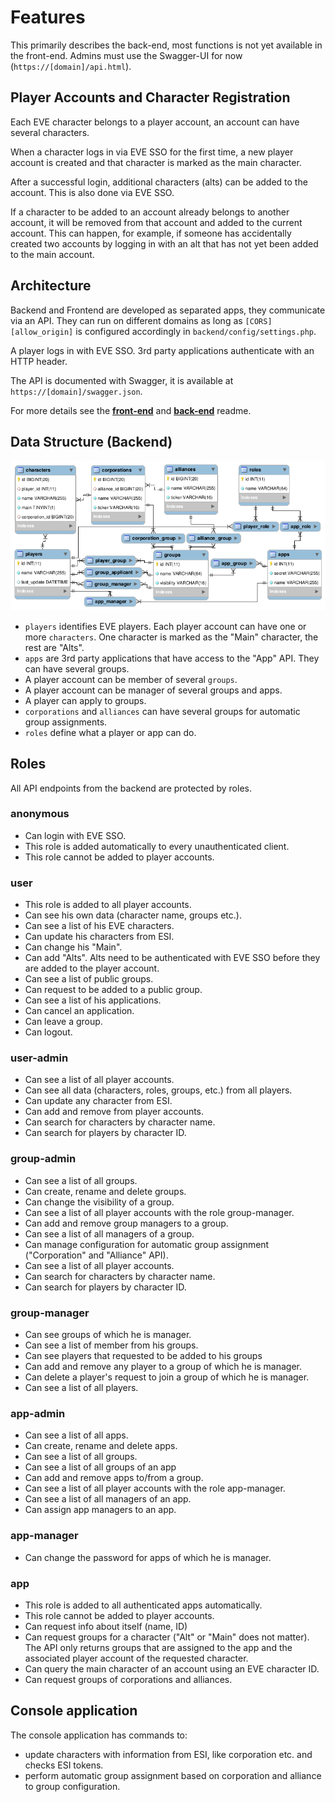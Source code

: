 # Features

This primarily describes the back-end, most functions is not yet available
in the front-end. Admins must use the Swagger-UI for now (`https://[domain]/api.html`).

## Player Accounts and Character Registration

Each EVE character belongs to a player account, an account can have several characters.

When a character logs in via EVE SSO for the first time, a new player account is created
and that character is marked as the main character.

After a successful login, additional characters (alts) can be added to the account. This
is also done via EVE SSO.

If a character to be added to an account already belongs to another account, it will be
removed from that account and added to the current account. This can happen, for example,
if someone has accidentally created two accounts by logging in with an alt that has not
yet been added to the main account.

## Architecture

Backend and Frontend are developed as separated apps, they communicate via an API.
They can run on different domains as long as `[CORS][allow_origin]` is configured accordingly
in `backend/config/settings.php`.

A player logs in with EVE SSO. 3rd party applications authenticate with an HTTP header.

The API is documented with Swagger, it is available at `https://[domain]/swagger.json`.

For more details see the [**front-end**](../frontend/README.md) and [**back-end**](../backend/README.md)
readme.

## Data Structure (Backend)

![Entity–relationship model](er-model.png)

- `players` identifies EVE players. Each player account can have one or more `characters`. One
  character is marked as the "Main" character, the rest are "Alts".
- `apps` are 3rd party applications that have access to the "App" API. They can have several groups.
- A player account can be member of several `groups`.
- A player account can be manager of several groups and apps.
- A player can apply to groups.
- `corporations` and `alliances` can have several groups for automatic group assignments.
- `roles` define what a player or app can do.

## Roles

All API endpoints from the backend are protected by roles.

### anonymous

- Can login with EVE SSO.
- This role is added automatically to every unauthenticated client.
- This role cannot be added to player accounts.

### user

- This role is added to all player accounts.
- Can see his own data (character name, groups etc.).
- Can see a list of his EVE characters.
- Can update his characters from ESI.
- Can change his "Main".
- Can add "Alts". Alts need to be authenticated with EVE SSO before they are added to the player account.
- Can see a list of public groups.
- Can request to be added to a public group.
- Can see a list of his applications.
- Can cancel an application.
- Can leave a group.
- Can logout.

### user-admin

- Can see a list of all player accounts.
- Can see all data (characters, roles, groups, etc.) from all players.
- Can update any character from ESI.
- Can add and remove from player accounts.
- Can search for characters by character name.
- Can search for players by character ID.

### group-admin

- Can see a list of all groups.
- Can create, rename and delete groups.
- Can change the visibility of a group.
- Can see a list of all player accounts with the role group-manager.
- Can add and remove group managers to a group.
- Can see a list of all managers of a group.
- Can manage configuration for automatic group assignment ("Corporation" and "Alliance" API).
- Can see a list of all player accounts.
- Can search for characters by character name.
- Can search for players by character ID.

### group-manager

- Can see groups of which he is manager.
- Can see a list of member from his groups.
- Can see players that requested to be added to his groups
- Can add and remove any player to a group of which he is manager.
- Can delete a player's request to join a group of which he is manager.
- Can see a list of all players.

### app-admin

- Can see a list of all apps.
- Can create, rename and delete apps.
- Can see a list of all groups.
- Can see a list of all groups of an app
- Can add and remove apps to/from a group.
- Can see a list of all player accounts with the role app-manager.
- Can see a list of all managers of an app.
- Can assign app managers to an app.

### app-manager

- Can change the password for apps of which he is manager.

### app

- This role is added to all authenticated apps automatically.
- This role cannot be added to player accounts.
- Can request info about itself (name, ID)
- Can request groups for a character ("Alt" or "Main" does not matter). The API only returns
  groups that are assigned to the app and the associated player account of the requested character.
- Can query the main character of an account using an EVE character ID.
- Can request groups of corporations and alliances.

## Console application

The console application has commands to:
- update characters with information from ESI, like corporation etc. and checks ESI tokens.
- perform automatic group assignment based on corporation and alliance to group configuration.


